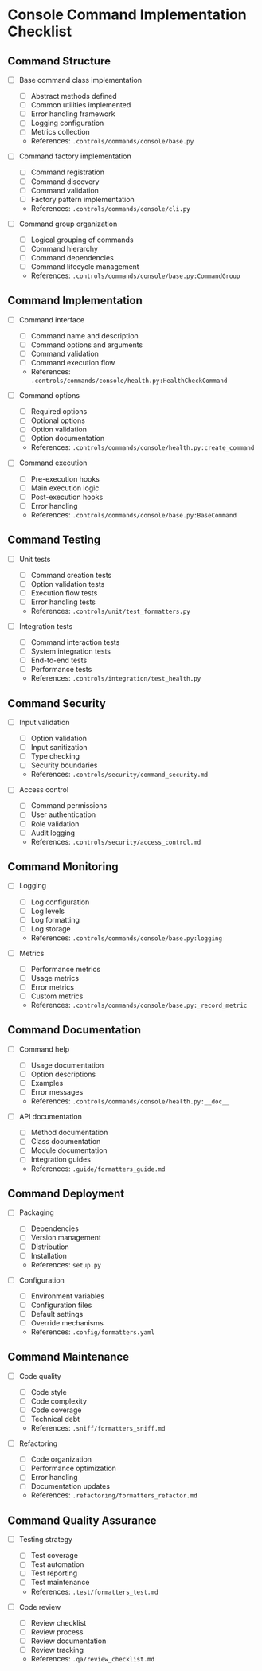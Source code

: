 # Console Command Implementation Checklist

## Command Structure
- [ ] Base command class implementation
  - [ ] Abstract methods defined
  - [ ] Common utilities implemented
  - [ ] Error handling framework
  - [ ] Logging configuration
  - [ ] Metrics collection
  - References: `.controls/commands/console/base.py`

- [ ] Command factory implementation
  - [ ] Command registration
  - [ ] Command discovery
  - [ ] Command validation
  - [ ] Factory pattern implementation
  - References: `.controls/commands/console/cli.py`

- [ ] Command group organization
  - [ ] Logical grouping of commands
  - [ ] Command hierarchy
  - [ ] Command dependencies
  - [ ] Command lifecycle management
  - References: `.controls/commands/console/base.py:CommandGroup`

## Command Implementation
- [ ] Command interface
  - [ ] Command name and description
  - [ ] Command options and arguments
  - [ ] Command validation
  - [ ] Command execution flow
  - References: `.controls/commands/console/health.py:HealthCheckCommand`

- [ ] Command options
  - [ ] Required options
  - [ ] Optional options
  - [ ] Option validation
  - [ ] Option documentation
  - References: `.controls/commands/console/health.py:create_command`

- [ ] Command execution
  - [ ] Pre-execution hooks
  - [ ] Main execution logic
  - [ ] Post-execution hooks
  - [ ] Error handling
  - References: `.controls/commands/console/base.py:BaseCommand`

## Command Testing
- [ ] Unit tests
  - [ ] Command creation tests
  - [ ] Option validation tests
  - [ ] Execution flow tests
  - [ ] Error handling tests
  - References: `.controls/unit/test_formatters.py`

- [ ] Integration tests
  - [ ] Command interaction tests
  - [ ] System integration tests
  - [ ] End-to-end tests
  - [ ] Performance tests
  - References: `.controls/integration/test_health.py`

## Command Security
- [ ] Input validation
  - [ ] Option validation
  - [ ] Input sanitization
  - [ ] Type checking
  - [ ] Security boundaries
  - References: `.controls/security/command_security.md`

- [ ] Access control
  - [ ] Command permissions
  - [ ] User authentication
  - [ ] Role validation
  - [ ] Audit logging
  - References: `.controls/security/access_control.md`

## Command Monitoring
- [ ] Logging
  - [ ] Log configuration
  - [ ] Log levels
  - [ ] Log formatting
  - [ ] Log storage
  - References: `.controls/commands/console/base.py:logging`

- [ ] Metrics
  - [ ] Performance metrics
  - [ ] Usage metrics
  - [ ] Error metrics
  - [ ] Custom metrics
  - References: `.controls/commands/console/base.py:_record_metric`

## Command Documentation
- [ ] Command help
  - [ ] Usage documentation
  - [ ] Option descriptions
  - [ ] Examples
  - [ ] Error messages
  - References: `.controls/commands/console/health.py:__doc__`

- [ ] API documentation
  - [ ] Method documentation
  - [ ] Class documentation
  - [ ] Module documentation
  - [ ] Integration guides
  - References: `.guide/formatters_guide.md`

## Command Deployment
- [ ] Packaging
  - [ ] Dependencies
  - [ ] Version management
  - [ ] Distribution
  - [ ] Installation
  - References: `setup.py`

- [ ] Configuration
  - [ ] Environment variables
  - [ ] Configuration files
  - [ ] Default settings
  - [ ] Override mechanisms
  - References: `.config/formatters.yaml`

## Command Maintenance
- [ ] Code quality
  - [ ] Code style
  - [ ] Code complexity
  - [ ] Code coverage
  - [ ] Technical debt
  - References: `.sniff/formatters_sniff.md`

- [ ] Refactoring
  - [ ] Code organization
  - [ ] Performance optimization
  - [ ] Error handling
  - [ ] Documentation updates
  - References: `.refactoring/formatters_refactor.md`

## Command Quality Assurance
- [ ] Testing strategy
  - [ ] Test coverage
  - [ ] Test automation
  - [ ] Test reporting
  - [ ] Test maintenance
  - References: `.test/formatters_test.md`

- [ ] Code review
  - [ ] Review checklist
  - [ ] Review process
  - [ ] Review documentation
  - [ ] Review tracking
  - References: `.qa/review_checklist.md` 